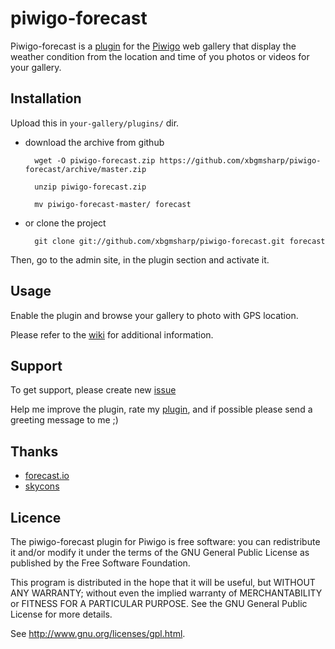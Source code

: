 piwigo-forecast
==============

Piwigo-forecast is a [plugin](http://piwigo.org/ext/extension_view.php?eid=795) for the [Piwigo](http://piwigo.org/) web gallery that display the weather condition from the location and time of you photos or videos for your gallery.

Installation
------------

Upload this in ``your-gallery/plugins/`` dir.

* download the archive from github

        wget -O piwigo-forecast.zip https://github.com/xbgmsharp/piwigo-forecast/archive/master.zip

        unzip piwigo-forecast.zip

        mv piwigo-forecast-master/ forecast

* or clone the project

        git clone git://github.com/xbgmsharp/piwigo-forecast.git forecast

Then, go to the admin site, in the plugin section and activate it.

Usage
-----

Enable the plugin and browse your gallery to photo with GPS location.

Please refer to the [wiki](https://github.com/xbgmsharp/piwigo-forecast/wiki) for additional information.

Support
-----

To get support, please create new [issue](https://github.com/xbgmsharp/piwigo-forecast/issues)

Help me improve the plugin, rate my [plugin](http://piwigo.org/ext/extension_view.php?eid=795), and if possible please send a greeting message to me ;)

Thanks
-----

* [forecast.io](http://forecast.io/)
* [skycons](https://darkskyapp.github.io/skycons/)

Licence
-------
The piwigo-forecast plugin for Piwigo is free software:  you can redistribute it
and/or  modify  it under  the  terms  of the  GNU  General  Public License  as
published by the Free Software Foundation.

This program  is distributed in the hope  that it will be  useful, but WITHOUT
ANY WARRANTY; without even the  implied warranty of MERCHANTABILITY or FITNESS
FOR A PARTICULAR PURPOSE. See the GNU General Public License for more details.

See <http://www.gnu.org/licenses/gpl.html>.
